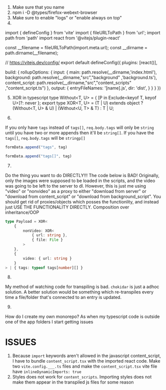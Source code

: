 1. Make sure that you name 
2. npm i -D @types/firefox-webext-browser
3. Make sure to enable "logs" or "enable always on top"
4. 

import { defineConfig } from 'vite'
import { fileURLToPath } from 'url';
import path from 'path'
import react from '@vitejs/plugin-react'

const __filename = fileURLToPath(import.meta.url);
const __dirname = path.dirname(__filename);

// https://vitejs.dev/config/
export default defineConfig({
  plugins: [react()],
  
  build: {
    rollupOptions: {
      input: {
        main: path.resolve(__dirname,'index.html'),
        background: path.resolve(__dirname,"src","background" ,'background.ts'),
        content_script: path.resolve(__dirname,"src","content_scripts" ,"content_script.ts")
      },
      output: {
        entryFileNames: '[name].js',
        dir: 'dist',
      }
    }
  }
})

5. XOR in typescript
type Without<T, U> = { [P in Exclude<keyof T, keyof U>]?: never };
export type XOR<T, U> = (T | U) extends object ? (Without<T, U> & U) | (Without<U, T> & T) : T | U;


6.
If you only have `tags` instead of `tags[]`, `req.body.tags` will only be `string` until you have two or more appends then it'll be `string[]`. If you have the `tags[]`, `req.body.tags` will be `stringp[]`
```js
formData.append("tags", tag)
```
```js
formData.append("tags[]", tag)	
```

7.
Do the thing you want to do DIRECTLY!!! The code below is BAD! Originally, only the images were supposed to be loaded in the scripts, and the video was going to be left to the server to dl. However, this is just me using "video" or "nonvideo" as a proxy to either "download from server" or "download from content_script" or "download from background_script". You should get rid of proxies/objects which posses the functionlity, and instead just USE THE FUNCTIONALITY DIRECTLY. Composition over inheritance/OOP 
```ts
type Payload = XOR<
	{
		nonVideo: XOR<
			{ url: string },
			{ file: File }
		>
	},
	{
		video: { url: string }
	}
> | { tags: typeof tags[number][] }
```

8.
My method of watching code for transpiling is bad.  `chokidar` is just a adhoc solution. A better solution would be something which re-transpiles every time a file/folder that's connected to an entry is updated.

9.
How do I create my own monorepo? As when my typescript code is outside one of the app folders I start getting issues

# ISSUES
1. Because `import` keywords aren't allowed in the javascript content_script, I have to bundle `content_script.tsx` with the imported react code. Make two `vite.config.___.ts` files and make the `content_script.tsx` vite file have `inlineDynamicImports: true`
2. Styles does not work for `content_scripts`. Importing styles does not make them appear in the transpiled js files for some reason